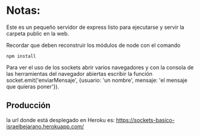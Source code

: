 # Notas:

Este es un pequeño servidor de express listo para ejecutarse y servir la carpeta public en la web.

Recordar que deben reconstruir los módulos de node con el comando

```
npm install
```

Para ver el uso de los sockets abrir varios navegadores y con la consola de las herramientas del navegador abiertas escribir la función socket.emit('enviarMensaje', {usuario: 'un nombre', mensaje: 'el mensaje que quieras poner'}).

## Producción

la url donde está desplegado en Heroku es: https://sockets-basico-israelbejarano.herokuapp.com/